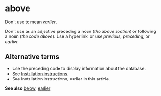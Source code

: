 # above

Don't use to mean *earlier*.

Don't use as an adjective preceding a noun (*the above section*) or following a noun (*the code above*). Use a hyperlink, or use *previous, preceding,* or *earlier.*

## Alternative terms

- Use the preceding code to display information about the database.
- See [Installation instructions](https://example.com/).
- See Installation instructions, earlier in this article.  

**See also** [below](../b/below), [earlier](../e/earlier.md)
